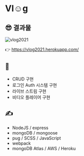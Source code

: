 # Vl☺︎g

## 😎 결과물

![vlog2021](https://user-images.githubusercontent.com/58466648/154661086-51fc6d3f-0715-4b8b-99e1-b873d2487a58.gif)

👉 https://vlog2021.herokuapp.com/

## 👀

- CRUD 구현
- 로그인 Auth 시스템 구현
- 라이브 스트림 구현
- 비디오 플레이어 구현

## ✍️

- NodeJS / express
- mongoDB / mongoose
- pug / SCSS / JavaScript
- webpack
- mongoDB Atlas / AWS / Heroku
